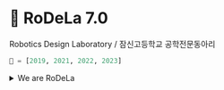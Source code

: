 # 🚀 RoDeLa 7.0
Robotics Design Laboratory / 잠신고등학교 공학전문동아리
```python
👑 = [2019, 2021, 2022, 2023]
```


<details>
<summary>We are RoDeLa</summary>

1.0: 손장목, 이현준, 김준우, 유웅탁, 정세진, 우지민, 최예린

2.0: 김기서, 최지원, 강승현, 김동규, 신동석, 이성민, 정다나, 지수빈, 최승헌

3.0: 김준형, 전진수, 김인서, 김현지, 임경수, 이세연, 차인석, 강승우

4.0: 최지승, 박성현, 김건우, 박명준, 송현우, 이명훈, 최서영, 오승환

5.0: 정현석, 박서현, 박도현, 이용목, 이은재, 최시헌, 박지호, 김민성

6.0: 정준우, 홍채이, 강이규, 김정윤, 김현우, 윤지욱, 조윤재, 김지원, 정예준

7.0: 김기혁, 박서현, 이강민, 정원희, 이도이, 송이현, 이서정, 하준봉, ~~양원섭~~
</details>
